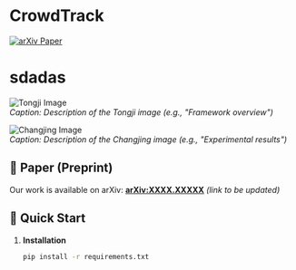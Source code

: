 # CrowdTrack
[![arXiv Paper](https://img.shields.io/badge/arXiv-Paper-<COLOR>.svg)](https://arxiv.org/abs/2502.19958)

# sdadas
![Tongji Image](tongji.png)  
*Caption: Description of the Tongji image (e.g., "Framework overview")*

![Changjing Image](changjing.png)  
*Caption: Description of the Changjing image (e.g., "Experimental results")*

## 📝 Paper (Preprint)
Our work is available on arXiv: **[arXiv:XXXX.XXXXX](https://arxiv.org/abs/XXXX.XXXXX)** *(link to be updated)*  

## 🚀 Quick Start
1. **Installation**  
   ```bash
   pip install -r requirements.txt